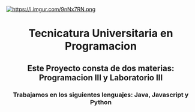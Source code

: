 <a href="https://i.imgur.com/9nNx7RN.png"><img src="https://i.imgur.com/9nNx7RN.png" title="https://i.imgur.com/9nNx7RN.png" /></a>
<h1 align="center">Tecnicatura Universitaria en Programacion</h1>
<h2 align="center">Este Proyecto consta de dos materias: Programacion III y Laboratorio III</h2>
<h3 align="center">Trabajamos en los siguientes lenguajes: Java, Javascript y Python</h3>

